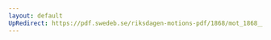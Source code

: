 ```yaml
---
layout: default
UpRedirect: https://pdf.swedeb.se/riksdagen-motions-pdf/1868/mot_1868__fk__00049/mot_1868__fk__00049_005.pdf
---
```

